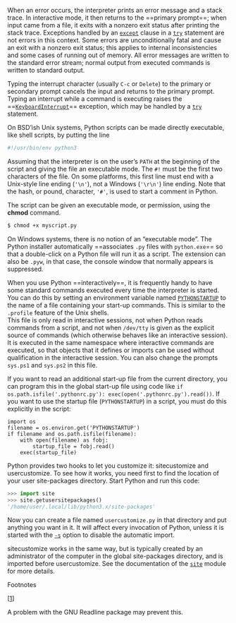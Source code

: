 
When an error occurs, the interpreter prints an error message and a stack trace.
In interactive mode, it then returns to the ==primary prompt==; when input came
from a file, it exits with a nonzero exit status after printing the stack trace.
Exceptions handled by an
[`except`](https://docs.python.org/3/reference/compound_stmts.html#except)
clause in a [`try`](https://docs.python.org/3/reference/compound_stmts.html#try)
statement are not errors in this context. Some errors are unconditionally fatal
and cause an exit with a nonzero exit status; this applies to internal
inconsistencies and some cases of running out of memory. All error messages are
written to the standard error stream; normal output from executed commands is
written to standard output.

Typing the interrupt character (usually `C-c` or `Delete`) to the primary or
secondary prompt cancels the input and returns to the primary prompt.
Typing an interrupt while a command is executing raises the
==[`KeyboardInterrupt`](https://docs.python.org/3/library/exceptions.html#KeyboardInterrupt)==
exception, which may be handled by a
[`try`](https://docs.python.org/3/reference/compound_stmts.html#try) statement.

On BSD’ish Unix systems, Python scripts can be made directly executable, like
shell scripts, by putting the line
&#10;
```sh
#!/usr/bin/env python3
```
Assuming that the interpreter is on the user’s `PATH` at the beginning of the
script and giving the file an executable mode. The `#!` must be the first two
characters of the file. On some platforms, this first line must end with a
Unix-style line ending (`'\n'`), not a Windows (`'\r\n'`) line ending. Note that
the hash, or pound, character, `'#'`, is used to start a comment in Python.

The script can be given an executable mode, or permission, using the **chmod**
command.
&#10;
```sh
$ chmod +x myscript.py
```

On Windows systems, there is no notion of an “executable mode”. The Python
installer automatically ==associates `.py` files with `python.exe`== so that a
double-click on a Python file will run it as a script. The extension can also be
`.pyw`, in that case, the console window that normally appears is suppressed.

When you use Python ==interactively==, it is frequently handy to have some
standard commands executed every time the interpreter is started. You can do
this by setting an environment variable named
[`PYTHONSTARTUP`](https://docs.python.org/3/using/cmdline.html#envvar-PYTHONSTARTUP)
to the name of a file containing your start-up commands. This is similar to the
`.profile` feature of the Unix shells.
\
This file is only read in interactive sessions, not when Python reads commands
from a script, and not when `/dev/tty` is given as the explicit source of
commands (which otherwise behaves like an interactive session). It is executed
in the same namespace where interactive commands are executed, so that objects
that it defines or imports can be used without qualification in the interactive
session. You can also change the prompts `sys.ps1` and `sys.ps2` in this file.

If you want to read an additional start-up file from the current directory, you
can program this in the global start-up file using code like `if
os.path.isfile('.pythonrc.py'): exec(open('.pythonrc.py').read())`. If you want
to use the startup file (`PYTHONSTARTUP`) in a script, you must do this
explicitly in the script:
&#10;
```
import os
filename = os.environ.get('PYTHONSTARTUP')
if filename and os.path.isfile(filename):
    with open(filename) as fobj:
        startup_file = fobj.read()
    exec(startup_file)
```

Python provides two hooks to let you customize it: sitecustomize and
usercustomize. To see how it works, you need first to find the location of your
user site-packages directory. Start Python and run this code:
```python
>>> import site
>>> site.getusersitepackages()
'/home/user/.local/lib/python3.x/site-packages'
```

Now you can create a file named `usercustomize.py` in that directory and put
anything you want in it. It will affect every invocation of Python, unless it is
started with the
[`-s`](https://docs.python.org/3/tutorial/appendix.html../using/cmdline.html#cmdoption-s)
option to disable the automatic import.

sitecustomize works in the same way, but is typically created by an administrator of the computer in the global site-packages directory, and is imported before usercustomize. See the documentation of the [`site`](https://docs.python.org/3/tutorial/appendix.html../library/site.html#module-site "site: Module responsible for site-specific configuration.") module for more details.

Footnotes

\[[1](https://docs.python.org/3/tutorial/appendix.html#id1)\]

A problem with the GNU Readline package may prevent this.

